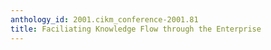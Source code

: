 ```yaml
---
anthology_id: 2001.cikm_conference-2001.81
title: Faciliating Knowledge Flow through the Enterprise
---
```

